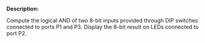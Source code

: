 
**Description:**

Compute the logical AND of two 8-bit inputs provided through DIP switches connected to ports P1 and P3. Display the 8-bit result on LEDs connected to port P2.